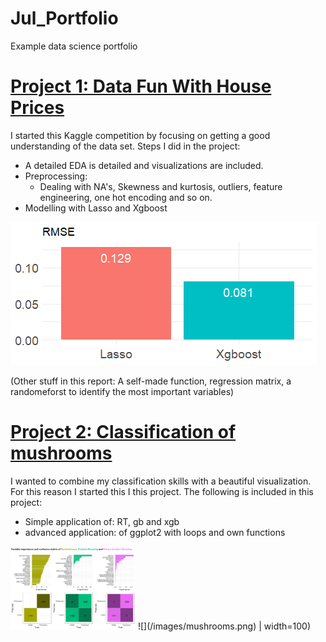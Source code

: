 # Jul_Portfolio
Example data science portfolio

# [Project 1: Data Fun With House Prices](https://github.com/JulMeh/houseprices) 
I started this Kaggle competition by focusing on getting a good understanding of the data set. Steps I did in the project:
* A detailed EDA is detailed and visualizations are included.
* Preprocessing:
  * Dealing with NA's, Skewness and kurtosis, outliers, feature engineering, one hot encoding and so on.
* Modelling with Lasso and Xgboost

![](/images/houseprice.png)

(Other stuff in this report: A self-made function, regression matrix, a randomeforst to identify the most important variables) 

# [Project 2: Classification of mushrooms](https://github.com/JulMeh/mushrooms)
I wanted to combine my classification skills with a beautiful visualization. For this reason I started this I this project. The following is included in this project:
* Simple application of: RT, gb and xgb
* advanced application: of ggplot2 with loops and own functions

<img width="200" alt="portfolio_view" src="/images/mushrooms.png">
![](/images/mushrooms.png)  | width=100)
